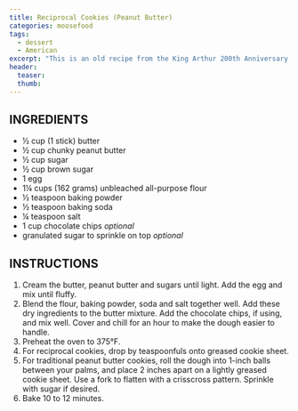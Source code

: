 ```yaml
---
title: Reciprocal Cookies (Peanut Butter)
categories: moosefood
tags:
  - dessert
  - American
excerpt: "This is an old recipe from the King Arthur 200th Anniversary Cookbook. I've made these cookies many times. Typically I make only the the chocolate cookies with peanut butter chips, but I love the math reference in the recipe title!"
header:
  teaser:
  thumb:
---
```


## INGREDIENTS
* ½ cup (1 stick) butter
* ½ cup chunky peanut butter
* ½ cup sugar
* ½ cup brown sugar
* 1 egg
* 1¼ cups (162 grams) unbleached all-purpose flour
* ½ teaspoon baking powder
* ½ teaspoon baking soda
* ¼ teaspoon salt
* 1 cup chocolate chips *optional*
* granulated sugar to sprinkle on top *optional*

## INSTRUCTIONS
1. Cream the butter, peanut butter and sugars until light. Add the egg and mix until fluffy.
2. Blend the flour, baking powder, soda and salt together well. Add these dry ingredients to the butter mixture. Add the chocolate chips, if using, and mix well. Cover and chill for an hour to make the dough easier to handle.
3. Preheat the oven to 375°F.
4. For reciprocal cookies, drop by teaspoonfuls onto greased cookie sheet.
5. For traditional peanut butter cookies, roll the dough into 1-inch balls between your palms, and place 2 inches apart on a lightly greased cookie sheet. Use a fork to flatten with a crisscross pattern. Sprinkle with sugar if desired.
6. Bake 10 to 12 minutes. 
